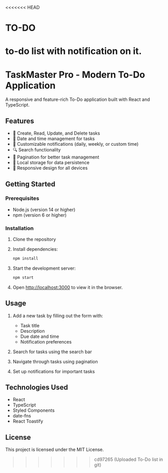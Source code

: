 <<<<<<< HEAD
# TO-DO
to-do list with notification on it.
=======
# TaskMaster Pro - Modern To-Do Application

A responsive and feature-rich To-Do application built with React and TypeScript.

## Features

- 📝 Create, Read, Update, and Delete tasks
- 📅 Date and time management for tasks
- 🔔 Customizable notifications (daily, weekly, or custom time)
- 🔍 Search functionality
- 📄 Pagination for better task management
- 💾 Local storage for data persistence
- 📱 Responsive design for all devices

## Getting Started

### Prerequisites

- Node.js (version 14 or higher)
- npm (version 6 or higher)

### Installation

1. Clone the repository
2. Install dependencies:
   ```bash
   npm install
   ```

3. Start the development server:
   ```bash
   npm start
   ```

4. Open [http://localhost:3000](http://localhost:3000) to view it in the browser.

## Usage

1. Add a new task by filling out the form with:
   - Task title
   - Description
   - Due date and time
   - Notification preferences

2. Search for tasks using the search bar
3. Navigate through tasks using pagination
4. Set up notifications for important tasks

## Technologies Used

- React
- TypeScript
- Styled Components
- date-fns
- React Toastify

## License

This project is licensed under the MIT License. 
>>>>>>> cd97265 (Uploaded To-Do list in git)
